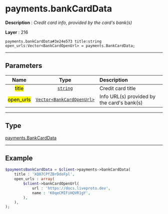 # payments.bankCardData

**Description** : *Credit card info, provided by the card&#039;s bank\(s\)*

**Layer** : 216

```tl
payments.bankCardData#3e24e573 title:string open_urls:Vector<BankCardOpenUrl> = payments.BankCardData;
```

---

## Parameters

| Name | Type | Description |
| :---: | :---: | :--- |
| <mark>title</mark> | [`string`](type/string) | Credit card title |
| <mark>open_urls</mark> | [`Vector<BankCardOpenUrl>`](type/BankCardOpenUrl) | Info URL(s) provided by the card's bank(s) |

---

## Type

[payments.BankCardData](type/payments.BankCardData)

---

## Example

```php
$paymentsBankCardData = $client->payments->bankCardData(
	title : 'XQ07CPfZBrDdoFpl',
	open_urls : array(
		$client->bankCardOpenUrl(
			url : 'https://docs.liveproto.dev',
			name : 'K0qeCMIFiHQVR1gY',
		),
	),
);
```